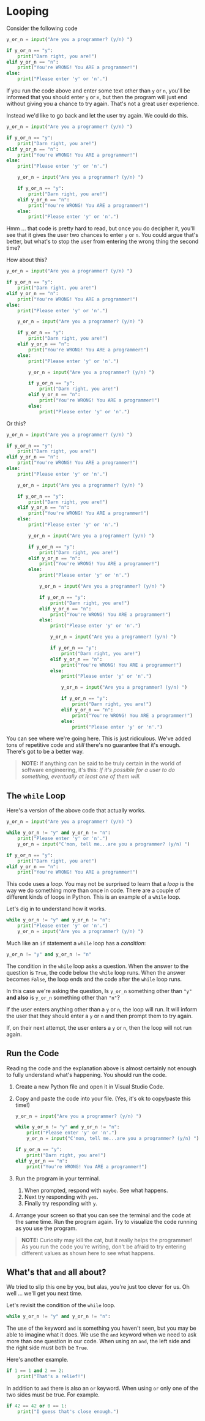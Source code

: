 # Looping

Consider the following code

```python
y_or_n = input("Are you a programmer? (y/n) ")

if y_or_n == "y":
    print("Darn right, you are!")
elif y_or_n == "n":
    print("You're WRONG! You ARE a programmer!")
else:
    print("Please enter 'y' or 'n'.")
```

If you run the code above and enter some text other than `y` or `n`, you'll be informed that you should enter `y` or `n`, but then the program will just end without giving you a chance to try again. That's not a great user experience.

Instead we'd like to go back and let the user try again. We could do this.

```python
y_or_n = input("Are you a programmer? (y/n) ")

if y_or_n == "y":
    print("Darn right, you are!")
elif y_or_n == "n":
    print("You're WRONG! You ARE a programmer!")
else:
    print("Please enter 'y' or 'n'.")

    y_or_n = input("Are you a programmer? (y/n) ")

    if y_or_n == "y":
        print("Darn right, you are!")
    elif y_or_n == "n":
        print("You're WRONG! You ARE a programmer!")
    else:
        print("Please enter 'y' or 'n'.")
```

Hmm ... that code is pretty hard to read, but once you do decipher it, you'll see that it gives the user two chances to enter `y` or `n`. You could argue that's better, but what's to stop the user from entering the wrong thing the second time?

How about this?

```python
y_or_n = input("Are you a programmer? (y/n) ")

if y_or_n == "y":
    print("Darn right, you are!")
elif y_or_n == "n":
    print("You're WRONG! You ARE a programmer!")
else:
    print("Please enter 'y' or 'n'.")

    y_or_n = input("Are you a programmer? (y/n) ")

    if y_or_n == "y":
        print("Darn right, you are!")
    elif y_or_n == "n":
        print("You're WRONG! You ARE a programmer!")
    else:
        print("Please enter 'y' or 'n'.")

        y_or_n = input("Are you a programmer? (y/n) ")

        if y_or_n == "y":
            print("Darn right, you are!")
        elif y_or_n == "n":
            print("You're WRONG! You ARE a programmer!")
        else:
            print("Please enter 'y' or 'n'.")
```

Or this?

```python
y_or_n = input("Are you a programmer? (y/n) ")

if y_or_n == "y":
    print("Darn right, you are!")
elif y_or_n == "n":
    print("You're WRONG! You ARE a programmer!")
else:
    print("Please enter 'y' or 'n'.")

    y_or_n = input("Are you a programmer? (y/n) ")

    if y_or_n == "y":
        print("Darn right, you are!")
    elif y_or_n == "n":
        print("You're WRONG! You ARE a programmer!")
    else:
        print("Please enter 'y' or 'n'.")

        y_or_n = input("Are you a programmer? (y/n) ")

        if y_or_n == "y":
            print("Darn right, you are!")
        elif y_or_n == "n":
            print("You're WRONG! You ARE a programmer!")
        else:
            print("Please enter 'y' or 'n'.")

            y_or_n = input("Are you a programmer? (y/n) ")

            if y_or_n == "y":
                print("Darn right, you are!")
            elif y_or_n == "n":
                print("You're WRONG! You ARE a programmer!")
            else:
                print("Please enter 'y' or 'n'.")

                y_or_n = input("Are you a programmer? (y/n) ")

                if y_or_n == "y":
                    print("Darn right, you are!")
                elif y_or_n == "n":
                    print("You're WRONG! You ARE a programmer!")
                else:
                    print("Please enter 'y' or 'n'.")

                    y_or_n = input("Are you a programmer? (y/n) ")

                    if y_or_n == "y":
                        print("Darn right, you are!")
                    elif y_or_n == "n":
                        print("You're WRONG! You ARE a programmer!")
                    else:
                        print("Please enter 'y' or 'n'.")
```

You can see where we're going here. This is just ridiculous. We've added tons of repetitive code and _still_ there's no guarantee that it's enough. There's got to be a better way.

> **NOTE:** If anything can be said to be truly certain in the world of software engineering, it's this: _If it's possible for a user to do something, eventually at least one of them will._

## The `while` Loop

Here's a version of the above code that actually works.

```python
y_or_n = input("Are you a programmer? (y/n) ")

while y_or_n != "y" and y_or_n != "n":
    print("Please enter 'y' or 'n'.")
    y_or_n = input("C'mon, tell me...are you a programmer? (y/n) ")

if y_or_n == "y":
    print("Darn right, you are!")
elif y_or_n == "n":
    print("You're WRONG! You ARE a programmer!")
```

This code uses a _loop_. You may not be surprised to learn that a _loop_ is the way we do something more than once in code. There are a couple of different kinds of loops in Python. This is an example of a `while` loop.

Let's dig in to understand how it works.

```python
while y_or_n != "y" and y_or_n != "n":
    print("Please enter 'y' or 'n'.")
    y_or_n = input("Are you a programmer? (y/n) ")
```

Much like an `if` statement a `while` loop has a _condition_:

```python
y_or_n != "y" and y_or_n != "n"
```

The condition in the `while` loop asks a question. When the answer to the question is `True`, the code below the `while` loop runs. When the answer becomes `False`, the loop ends and the code after the `while` loop runs.

In this case we're asking the question, Is `y_or_n` something other than `"y"` **and also** is `y_or_n` something other than `"n"`?

If the user enters anything other than a `y` or `n`, the loop will run. It will inform the user that they should enter a `y` or `n` and then prompt them to try again.

If, on their next attempt, the user enters a `y` or `n`, then the loop will not run again.

## Run the Code

Reading the code and the explanation above is almost certainly not enough to fully understand what's happening. You should run the code.

1. Create a new Python file and open it in Visual Studio Code.
1. Copy and paste the code into your file. (Yes, it's ok to copy/paste this time!)

    ```python
    y_or_n = input("Are you a programmer? (y/n) ")

    while y_or_n != "y" and y_or_n != "n":
        print("Please enter 'y' or 'n'.")
        y_or_n = input("C'mon, tell me...are you a programmer? (y/n) ")

    if y_or_n == "y":
        print("Darn right, you are!")
    elif y_or_n == "n":
        print("You're WRONG! You ARE a programmer!")
    ```

1. Run the program in your terminal.
    1. When prompted, respond with `maybe`. See what happens.
    1. Next try responding with `yes`.
    1. Finally try responding with `y`.
1. Arrange your screen so that you can see the terminal and the code at the same time. Run the program again. Try to visualize the code running as you use the program.

> **NOTE:** Curiosity may kill the cat, but it really helps the programmer! As you run the code you're writing, don't be afraid to try entering different values as shown here to see what happens.

## What's that `and` all about?

We tried to slip this one by you, but alas, you're just too clever for us. Oh well ... we'll get you next time.

Let's revisit the condition of the `while` loop.

```python
while y_or_n != "y" and y_or_n != "n":
```

The use of the keyword `and` is something you haven't seen, but you may be able to imagine what it does. We use the `and` keyword when we need to ask more than one question in our code. When using an `and`, the left side and the right side must both be `True`.

Here's another example.

```python
if 1 == 1 and 2 == 2:
    print("That's a relief!")
```

In addition to `and` there is also an `or` keyword. When using `or` only one of the two sides must be true. For example.

```python
if 42 == 42 or 0 == 1:
    print("I guess that's close enough.")
```
